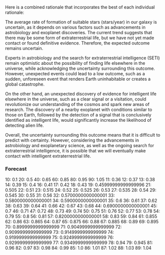 Here is a combined rationale that incorporates the best of each individual rationale:

The average rate of formation of suitable stars (stars/year) in our galaxy is uncertain, as it depends on various factors such as advancements in astrobiology and exoplanet discoveries. The current trend suggests that there may be some form of extraterrestrial life, but we have not yet made contact or found definitive evidence. Therefore, the expected outcome remains uncertain.

Experts in astrobiology and the search for extraterrestrial intelligence (SETI) remain optimistic about the possibility of finding life elsewhere in the universe, while acknowledging the uncertainty surrounding this outcome. However, unexpected events could lead to a low outcome, such as a sudden, unforeseen event that renders Earth uninhabitable or creates a global catastrophe.

On the other hand, an unexpected discovery of evidence for intelligent life elsewhere in the universe, such as a clear signal or a visitation, could revolutionize our understanding of the cosmos and spark new areas of research. The discovery of a nearby exoplanet with conditions similar to those on Earth, followed by the detection of a signal that is conclusively identified as intelligent life, would significantly increase the likelihood of detecting alien life.

Overall, the uncertainty surrounding this outcome means that it is difficult to predict with certainty. However, considering the advancements in astrobiology and exoplanetary science, as well as the ongoing search for extraterrestrial intelligence, it is possible that we will eventually make contact with intelligent extraterrestrial life.

### Forecast

10: 0.1
20: 0.5
40: 0.65
60: 0.85
80: 0.95
90: 1.05
11: 0.36
12: 0.37
13: 0.38
14: 0.39
15: 0.4
16: 0.41
17: 0.42
18: 0.43
19: 0.45999999999999996
21: 0.505
22: 0.51
23: 0.515
24: 0.52
25: 0.525
26: 0.53
27: 0.535
28: 0.54
29: 0.545
30: 0.55
31: 0.56
32: 0.5700000000000001
33: 0.5800000000000001
34: 0.5900000000000001
35: 0.6
36: 0.61
37: 0.62
38: 0.63
39: 0.64
41: 0.66
42: 0.67
43: 0.68
44: 0.6900000000000001
45: 0.7
46: 0.71
47: 0.72
48: 0.73
49: 0.74
50: 0.75
51: 0.76
52: 0.77
53: 0.78
54: 0.79
55: 0.8
56: 0.81
57: 0.8200000000000001
58: 0.83
59: 0.84
61: 0.855
62: 0.86
63: 0.865
64: 0.87
65: 0.875
66: 0.88
67: 0.885
68: 0.89
69: 0.895
70: 0.8999999999999999
71: 0.9049999999999999
72: 0.9099999999999999
73: 0.9149999999999999
74: 0.9199999999999999
75: 0.9249999999999999
76: 0.9299999999999999
77: 0.9349999999999999
78: 0.94
79: 0.945
81: 0.96
82: 0.97
83: 0.98
84: 0.99
85: 1.0
86: 1.01
87: 1.02
88: 1.03
89: 1.04